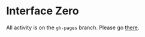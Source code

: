 Interface Zero
==============

All activity is on the `gh-pages` branch. Please go [there][ghpages].


[ghpages]: http://rpg.drivethrustuff.com/product/124685/Interface-Zero-20-Full-Metal-Cyberpunk "Interface Zero homepage"
